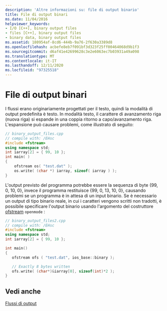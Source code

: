 ```yaml
---
description: 'Altre informazioni su: file di output binario'
title: File di output binari
ms.date: 11/04/2016
helpviewer_keywords:
- I/O [C++], binary output files
- files [C++], binary output files
- binary data, binary output files
ms.assetid: 180954af-8cd6-444b-9a76-2f630a3389d8
ms.openlocfilehash: acbefe8eb7f091bf3d323f25ff00464068d9b1f3
ms.sourcegitcommit: d6af41e42699628c3e2e6063ec7b03931a49a098
ms.translationtype: MT
ms.contentlocale: it-IT
ms.lasthandoff: 12/11/2020
ms.locfileid: "97325518"
---
```

# <a name="binary-output-files"></a>File di output binari

I flussi erano originariamente progettati per il testo, quindi la modalità di output predefinita è testo. In modalità testo, il carattere di avanzamento riga (nuova riga) si espande in una coppia ritorno a capo/avanzamento riga. L'espansione può causare problemi, come illustrato di seguito:

```cpp
// binary_output_files.cpp
// compile with: /EHsc
#include <fstream>
using namespace std;
int iarray[2] = { 99, 10 };
int main( )
{
    ofstream os( "test.dat" );
    os.write( (char *) iarray, sizeof( iarray ) );
}
```

L'output previsto del programma potrebbe essere la sequenza di byte {99, 0, 10, 0}, invece il programma restituisce {99, 0, 13, 10, 0}, causando problemi se un programma è in attesa di un input binario. Se è necessario un output di tipo binario reale, in cui i caratteri vengono scritti non tradotti, è possibile specificare l'output binario usando l'argomento del costruttore [ofstream](../standard-library/basic-ofstream-class.md#basic_ofstream) `openmode` :

```cpp
// binary_output_files2.cpp
// compile with: /EHsc
#include <fstream>
using namespace std;
int iarray[2] = { 99, 10 };

int main()
{
   ofstream ofs ( "test.dat", ios_base::binary );

   // Exactly 8 bytes written
   ofs.write( (char*)&iarray[0], sizeof(int)*2 );
}
```

## <a name="see-also"></a>Vedi anche

[Flussi di output](../standard-library/output-streams.md)
